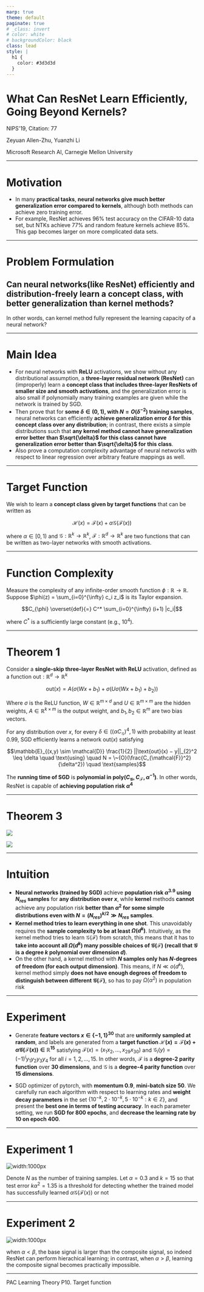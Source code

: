 ```yaml
---
marp: true
theme: default
paginate: true
# _class: invert
# color: white
# backgroundColor: black
class: lead
style: |
  h1 {
    color: #3d3d3d
  }
---
```


# What Can ResNet Learn Efficiently, Going Beyond Kernels?

NIPS'19, Citation: 77

Zeyuan Allen-Zhu, Yuanzhi Li

Microsoft Research AI, Carnegie Mellon University

---

# Motivation

- In many **practical tasks**, **neural networks give much better generalization error compared to kernels**, although both methods can achieve zero training error.
- For example, ResNet achieves 96% test accuracy on the CIFAR-10 data set, but NTKs achieve 77% and random feature kernels achieve 85%. This gap becomes larger on more complicated data sets.

---

# Problem Formulation

## Can neural networks(like ResNet) efficiently and distribution-freely learn a concept class, with better generalization than kernel methods?

In other words, can kernel method fully represent the learning capacity of a neural network?

---

# Main Idea

- For neural networks with **ReLU** activations, we show without any distributional assumption, a **three-layer residual network (ResNet)** can (improperly) learn a **concept class that includes three-layer ResNets of smaller size and smooth activations**, and the generalization error is also small if polynomially many training examples are given while the network is trained by SGD.
- Then prove that for **some $\delta \in (0, 1)$, with $N = O(\delta^{-2})$ training samples**, neural networks can efficiently **achieve generalization error $\delta$ for this concept class over any distribution**; in contrast, there exists a simple distributions such that **any kernel method cannot have generalization error better than $\sqrt{\delta}$ for this class cannot have generalization error better than $\sqrt{\delta}$ for this class**.
- Also prove a computation complexity advantage of neural networks with respect to linear regression over arbitrary feature mappings as well.


---

# Target Function

We wish to learn a **concept class given by target functions** that can be written as

$$\mathcal{H}(x) = \mathcal{F}(x) + \alpha \mathcal{G}(\mathcal{F}(x))$$

where $\alpha \in [0, 1)$ and $\mathcal{G} : \mathbb{R}^k \to \mathbb{R}^k$, $\mathcal{F} : \mathbb{R}^d \to \mathbb{R}^k$ are two functions that can be written as two-layer networks with smooth activations.

---

# Function Complexity

Measure the complexity of any infinite-order smooth function $\phi: \mathbb{R} \to \mathbb{R}$. Suppose $\phi(z) = \sum_{i=0}^{\infty} c_i z_i$ is its Taylor expansion.

<!-- $$C_{\epsilon}(\phi) \overset{def}{=} \sum_{i=0}^{\infty}((C^*)^i + (\frac{\sqrt{log(1 / \epsilon)}}{\sqrt{i}})^i)|c_i|$$ -->

$$C_{\phi} \overset{def}{=} C^* \sum_{i=0}^{\infty} (i+1) |c_i|$$

where $C^*$ is a sufficiently large constant (e.g., $10^4$).

---

# Theorem 1

Consider a **single-skip three-layer ResNet with ReLU** activation, defined as a function $\text{out}: \mathbb{R}^d \to \mathbb{R}^k$

$$\text{out}(x) = A (\sigma (W x + b_1) + \sigma (U \sigma (W x + b_1) + b_2))$$

Where $\sigma$ is the ReLU function, $W \in \mathbb{R}^{m \times d}$ and $U \in \mathbb{R}^{m \times m}$ are the hidden weights, $A \in \mathbb{R}^{k \times m}$ is the output weight, and $b_1, b_2 \in \mathbb{R}^m$ are two bias vectors.

For any distribution over $x$, for every $\delta \in ((\alpha C_{\mathcal{G}})^4, 1)$ with probability at least 0.99, SGD efficiently learns a network $\text{out}(x)$ satisfying

$$\mathbb{E}_{(x,y) \sim \mathcal{D}} \frac{1}{2} ||\text{out}(x) − y||_{2}^2 \leq \delta \quad \text{using} \quad N = \~{O}(\frac{C_{\mathcal{F}}^2}{\delta^2}) \quad \text{samples}$$

The **running time of SGD** is **polynomial in $\text{poly}(C_{\mathcal{G}}, C_{\mathcal{F}} , \alpha^{−1})$**. In other words, ResNet is capable of **achieving population risk $\alpha^4$**

---

# Theorem 3

![](img/kernel_fn.png)

![](img/thm3.png)

---

# Intuition

- **Neural networks (trained by SGD)** achieve **population risk $\alpha^{3.9}$ using $N_{res}$ samples** for **any distribution over $x$**, while **kernel** methods **cannot** achieve any population risk **better than $\alpha^2$ for some simple distributions even with $N = (N_{res})^{k/2} \gg N_{res}$ samples**.
- **Kernel method tries to learn everything in one shot**. This unavoidably requires the **sample complexity to be at least $\Omega(d^k)$**. Intuitively, as the kernel method tries to learn $\mathcal{G}(\mathcal{F})$ from scratch, this means that it has to **take into account all $\Omega(d^k)$ many possible choices of $\mathcal{G}(\mathcal{F})$ (recall that $\mathcal{G}$ is a degree $k$ polynomial over dimension $d$)**.
- On the other hand, a kernel method with **$N$ samples only has $N$-degrees of freedom (for each output dimension)**. This means, if $N \ll o(d^k)$, kernel method simply **does not have enough degrees of freedom to distinguish between different $\mathcal{G}(\mathcal{F})$**, so has to pay $\Omega(\alpha^2)$ in population risk

---

# Experiment

- Generate **feature vectors $x \in \{−1, 1\}^{30}$** that are **uniformly sampled at random**, and labels are generated from a **target function $\mathcal{H}(x) = \mathcal{F}(x) + \alpha \mathcal{G}(\mathcal{F}(x)) \in \mathbb{R}^{15}$** satisfying $\mathcal{F}(x) = (x_{1}x_{2},..., x_{29}x_{30})$ and $\mathcal{G}_i(y) = (−1)^i y_1 y_2 y_3 y_4$ for all $i = 1, 2,..., 15$.  In other words, $\mathcal{F}$ is a **degree-2 parity function** over **30 dimensions**, and $\mathcal{G}$ is a **degree-4 parity function** over **15 dimensions**.

- SGD optimizer of pytorch, with **momentum 0.9**, **mini-batch size 50**. We carefully run each algorithm with respect to learning rates and **weight decay parameters** in the set $\{10^{−k}, 2 \cdot 10^{−k}, 5 \cdot 10^{−k}: k \in \mathbb{Z} \}$, and present the **best one in terms of testing accuracy**. In each parameter setting, we run **SGD for 800 epochs**, and **decrease the learning rate by 10 on epoch 400**.
---

# Experiment 1

![width:1000px](img/experiment1.png)

Denote $N$ as the number of training samples. Let $\alpha = 0.3$ and $k = 15$ so that test error $k \alpha^2 = 1.35$ is a threshold for detecting whether the trained model has successfully learned $\alpha \mathcal{G}(\mathcal{F}(x))$ or not

---
# Experiment 2

![width:1000px](img/experiment2.png)

when $\alpha \lt \beta$, the base signal is larger than the composite signal, so indeed ResNet can perform hierachical learning; in contrast, when $\alpha \gt \beta$, learning the composite signal becomes practically impossible.

---

PAC Learning Theory
P10. Target function